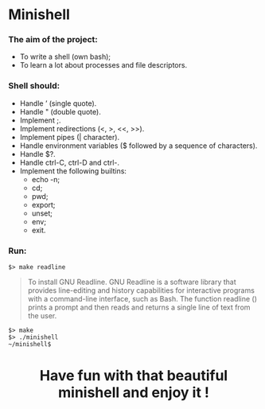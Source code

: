 # Minishell
### The aim of the project:
- To write a shell (own bash);
- To learn a lot about processes and file descriptors.
### Shell should:
- Handle ’ (single quote).
- Handle " (double quote).
- Implement ;.
- Implement redirections (<, >, <<, >>).
- Implement pipes (| character).
- Handle environment variables ($ followed by a sequence of characters).
- Handle $?.
- Handle ctrl-C, ctrl-D and ctrl-\.
- Implement the following builtins:
  - echo -n;
  - cd;
  - pwd;
  - export;
  - unset;
  - env;
  - exit.
### Run:
```
$> make readline
```
>To install GNU Readline. GNU Readline is a software library that provides line-editing and history capabilities for interactive programs with a command-line interface, such as Bash. The function readline () prints a prompt and then reads and returns a single line of text from the user.
```
$> make
$> ./minishell
~/minishell$
```
### <h1 align="center">Have fun with that beautiful minishell and enjoy it !</h1>
